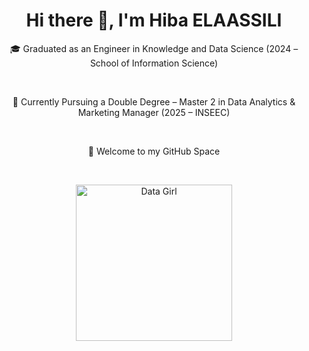 <h1 align="center">Hi there 👋, I'm Hiba ELAASSILI</h1>

<p align="center">
  🎓 Graduated as an Engineer in Knowledge and Data Science (2024 – School of Information Science)  
</p>
<br>
<p align="center">
  📍 Currently Pursuing a Double Degree – Master 2 in Data Analytics & Marketing Manager (2025 – INSEEC)  
</p>
<br>
<p align="center">
  🌿 Welcome to my GitHub Space 
</p>
<br>
<p align="center">
  <img src="https://i.pinimg.com/736x/3a/37/5e/3a375ebc0fb5e745318f5c82cbafb6b5.jpg" alt="Data Girl" height="250"/>
</p>
